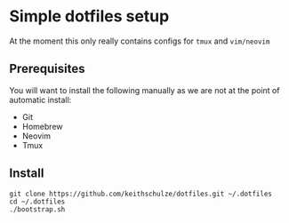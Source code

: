 # Simple dotfiles setup

At the moment this only really contains configs for `tmux` and `vim/neovim`

## Prerequisites

You will want to install the following manually as we are not at the point of
automatic install:

* Git
* Homebrew
* Neovim
* Tmux

## Install

```
git clone https://github.com/keithschulze/dotfiles.git ~/.dotfiles
cd ~/.dotfiles
./bootstrap.sh
```
